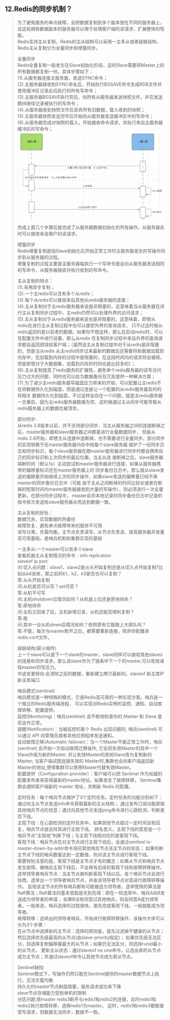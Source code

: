 ## 12.Redis的同步机制？
>为了避免服务的单点故障，会把数据复制到多个副本放在不同的服务器上，且这些拥有数据副本的服务器可以用于处理客户端的读请求，扩展整体的性能。           
 Redis支持主从复制，Redis的主从结构可以采用一主多从或者级联结构，Redis主从复制分为全量同步和增量同步。             
>               
>全量同步                             
 Redis全量复制一般发生在Slave初始化阶段，这时Slave需要将Master上的所有数据都复制一份。具体步骤如下：               
 (1).从服务器连接主服务器，发送SYNC命令；               
 (2).主服务器接收到SYNC命名后，开始执行BGSAVE命令生成RDB文件并使用缓冲区记录此后执行的所有写命令；              
 (3).主服务器BGSAVE执行完后，向所有从服务器发送快照文件，并在发送期间继续记录被执行的写命令；                
 (4).从服务器收到快照文件后丢弃所有旧数据，载入收到的快照；                
 (5).主服务器快照发送完毕后开始向从服务器发送缓冲区中的写命令；              
 (6).从服务器完成对快照的载入，开始接收命令请求，并执行来自主服务器缓冲区的写命令；                
> ![redis](http://github.com/xidianlina/practice/raw/master//redis_practice/picture/redis.png)              
>完成上面几个步骤后就完成了从服务器数据初始化的所有操作，从服务器此时可以接收来自用户的读请求。                
>               
>增量同步                                  
 Redis增量复制是指Slave初始化后开始正常工作时主服务器发生的写操作同步到从服务器的过程。                                 
 增量复制的过程主要是主服务器每执行一个写命令就会向从服务器发送相同的写命令，从服务器接收并执行收到的写命令。             
>               
>主从复制的特点：               
 (1).采用异步复制；                    
 (2).一个主redis可以含有多个从redis；              
 (3).每个从redis可以接收来自其他从redis服务器的连接；          
 (4).主从复制对于主redis服务器来说是非阻塞的，这意味着当从服务器在进行主从复制同步过程中，主redis仍然可以处理外界的访问请求；              
 (5).主从复制对于从redis服务器来说也是非阻塞的，这意味着，即使从redis在进行主从复制过程中也可以接受外界的查询请求，
>只不过这时候从redis返回的是以前老的数据，如果你不想这样，那么在启动redis时，可以在配置文件中进行设置，那么从redis
>在复制同步过程中来自外界的查询请求都会返回错误给客户端；（虽然说主从复制过程中对于从redis是非阻塞的，但是当从redis
>从主redis同步过来最新的数据后还需要将新数据加载到内存中，在加载到内存的过程中是阻塞的，在这段时间内的请求将会被阻，
>但是即使对于大数据集，加载到内存的时间也是比较多的）；                    
 (6).主从复制提高了redis服务的扩展性，避免单个redis服务器的读写访问压力过大的问题，同时也可以给为数据备份及冗余提供一种解决方案；                
 (7).为了减少主redis服务器写磁盘压力带来的开销，可以配置让主redis不在将数据持久化到磁盘，而是通过连接让一个配置的从redis服务器及时的将相关
>数据持久化到磁盘，不过这样会存在一个问题，就是主redis服务器一旦重启，因为主redis服务器数据为空，这时候通过主从同步可能导致从redis服务器上的数据也被清空。               
>                               
>部分同步:              
 从redis 2.8版本以前，并不支持部分同步，当主从服务器之间的连接断掉之后，master服务器和slave服务器之间都是进行全量数据同步，
>但是从redis 2.8开始，即使主从连接中途断掉，也不需要进行全量同步。部分同步的实现依赖于在master服务器内存中给每个slave服务器
>维护了一份同步日志和同步标识，每个slave服务器在跟master服务器进行同步时都会携带自己的同步标识和上次同步的最后位置。当主从连
>接断掉之后，slave服务器隔断时间（默认1s）主动尝试和master服务器进行连接，如果从服务器携带的偏移量标识还在master服务器上的
>同步备份日志中，那么就从slave发送的偏移量开始继续上次的同步操作，如果slave发送的偏移量已经不再master的同步备份日志中（可能
>由于主从之间断掉的时间比较长或者在断掉的短暂时间内master服务器接收到大量的写操作），则必须进行一次全量更新。在部分同步过程中，
>master会将本地记录的同步备份日志中记录的指令依次发送给slave服务器从而达到数据一致。                    
>               
>主从复制的好处：                   
 数据冗余，实现数据的热备份                  
 故障恢复，避免单点故障带来的服务不可用                
 读写分离，负载均衡。主节点负责读写，从节点负责读，提高服务器并发量              
 高可用基础，是哨兵机制和集群实现的基础                                  
>                                          
>一主多从:一个master可以有多个slave            
>查看机器主从复制情况的命令：info replication                                        
>slaveof ip port                
 问:切入点问题：slave1、slave2是从头开始复制还是从切入点开始复制?比如从k4进来，那之前的k1、k2、k3是否也可以复制？          
 答:从头开始复制                     
 问:从机是否可以写？set可否？             
 答:从机不可写              
 问:主机shutdown后情况如何？从机是上位还是原地待命？               
 答:原地待命               
 问:主机又回来了后，主机新增记录，从机还能否顺利复制？              
 答:能              
 问:其中一台从机down后情况如何？依照原有它能跟上大部队吗？                  
 答:不能，每次与master断开之后，都需要重新连接，除非你配置进redis.conf文件。               
>                                   
>级联结构(薪火相传)                     
>上一个slave可以是下一个slave的master，slave同样可以接收其他slaves的连接和同步请求，那么该slave作为了链条中下一个的master,可以有效减轻master的写压力。                  
 中途变更转向:会清除之前的数据，重新建立拷贝最新的。slaveof 新主库IP 新主库端口                  
>                   
>哨兵模式(sentinel)                 
>哨兵模式是一种特殊的模式，它是Redis高可用的一种实现方案。哨兵是一个独立的Redis服务端进程， 可以实现对Redis实例的监控、通知、自动故障转移、配置提供。                                   
>监控(Monitoring)：哨兵(sentinel) 会不断地检查你的 Master 和 Slave 是否运作正常。                
 提醒(Notification)：当被监控的某个 Redis 出现问题时, 哨兵(sentinel) 可以通过 API 向管理员或者其他应用程序发送通知。          
 自动故障迁移(Automatic failover)：当一个Master不能正常工作时，哨兵(sentinel) 会开始一次自动故障迁移操作,
>它会将失效Master的其中一个Slave升级为新的Master, 并让失效Master的其他Slave改为复制新的Master; 当客户端试图连接失效的
>Master时,集群也会向客户端返回新Master的地址,使得集群可以使用Master代替失效Master。                             
>配置提供（Configuration provider）：客户端可以把 Sentinel 作为权威的配置发布者来获得最新的master地址。如果发生了故障转移，
>Sentinel集群会通知客户端新的 master 地址，并刷新 Redis 的配置。       
>               
>定时任务：每个哨兵节点维护了3个定时任务。定时任务的功能分别如下：通过向主从节点发送info命令获取最新的主从结构；
>通过发布订阅功能获取其他哨兵节点的信息；通过向其他节点发送ping命令进行心跳检测，判断是否下线。                  
 主观下线：在心跳检测的定时任务中，如果其他节点超过一定时间没有回复，哨兵节点就会将其进行主观下线。
>顾名思义，主观下线的意思是一个哨兵节点“主观地”判断下线；与主观下线相对应的是客观下线。           
 客观下线：哨兵节点在对主节点进行主观下线后，会通过sentinel is-master-down-by-addr命令询问其他哨兵节点该主节点的状态；
>如果判断主节点下线的哨兵数量达到一定数值，则对该主节点进行客观下线。             
 需要特别注意的是，客观下线是主节点才有的概念；如果从节点和哨兵节点发生故障，被哨兵主观下线后，不会再有后续的客观下线和故障转移操作。         
 选举领导者哨兵节点：当主节点被判断客观下线以后，各个哨兵节点会进行协商，选举出一个领导者哨兵节点，并由该领导者节点对其进行故障转移操作。
 监视该主节点的所有哨兵都有可能被选为领导者，选举使用的算法是Raft算法；Raft算法的基本思路是先到先得：即在一轮选举中，哨兵A向B发送成为领导者的申请
>，如果B没有同意过其他哨兵，则会同意A成为领导者。一般来说，哨兵选择的过程很快，谁先完成客观下线，一般就能成为领导者。            
 故障转移：选举出的领导者哨兵，开始进行故障转移操作，该操作大体可以分为3个步骤：                           
 在从节点中选择新的主节点：选择的原则是，首先过滤掉不健康的从节点；然后选择优先级最高的从节点(由slave-priority指定)；
>如果优先级无法区分，则选择复制偏移量最大的从节点；如果仍无法区分，则选择runid最小的从节点。
 更新主从状态：通过slaveof no one命令，让选出来的从节点成为主节点；并通过slaveof命令让其他节点成为其从节点。       
>           
>Sentinel缺陷:            
 Sentinel模式下，写操作仍然只能在Sentinel提供的master数据节点上执行，无法负载均衡                
 持久化时master节点刷盘阻塞，服务请求成功率下降             
 slave节点存储能力受到单机的限制         
 分区问题:原master redis3断开与redis1和redis2的连接，此时redis1和redis2执行故障转移，选择redis1为master。
>这时，redis1和redis3都能接受写请求，但数据无法同步，数据不一致。                                                                               
